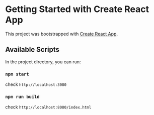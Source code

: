 # Getting Started with Create React App

This project was bootstrapped with [Create React App](https://github.com/facebook/create-react-app).

## Available Scripts

In the project directory, you can run:

### `npm start`

check `http://localhost:3080`

### `npm run build`

check `http://localhost:8080/index.html`

